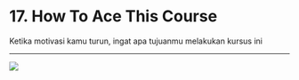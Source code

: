 # 17. How To Ace This Course

Ketika motivasi kamu turun, ingat apa tujuanmu melakukan kursus ini  

---

![](https://i.pinimg.com/originals/1e/b1/7b/1eb17b4fd912f8e384d1f18538120c5e.jpg)